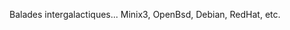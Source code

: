 [//]: # (-----------------------------------------------------------------)

[//]: # (Projet Kiweed - Article :  Minix3, OpenBsd, Debian, Fedora, Ubuntu)

[//]: # (Auteur : georges)

[//]: # (Date : mar. 20 mars 2018 à 14:53:29)

[//]: # (-----------------------------------------------------------------)

Balades intergalactiques... Minix3, OpenBsd, Debian, RedHat, etc.
